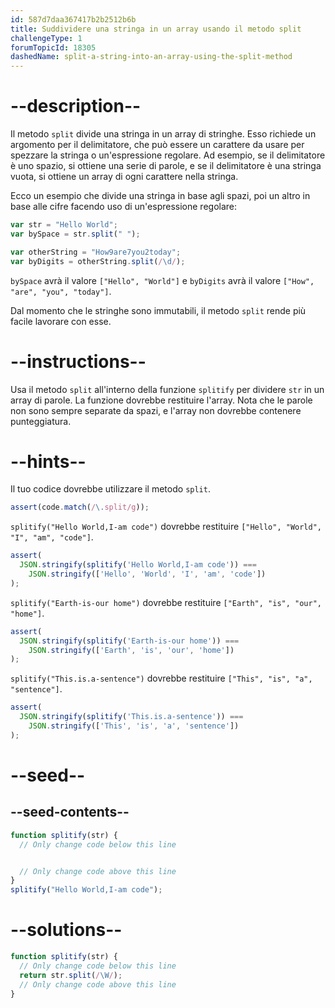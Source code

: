 ```yaml
---
id: 587d7daa367417b2b2512b6b
title: Suddividere una stringa in un array usando il metodo split
challengeType: 1
forumTopicId: 18305
dashedName: split-a-string-into-an-array-using-the-split-method
---
```


# --description--

Il metodo `split` divide una stringa in un array di stringhe. Esso richiede un argomento per il delimitatore, che può essere un carattere da usare per spezzare la stringa o un'espressione regolare. Ad esempio, se il delimitatore è uno spazio, si ottiene una serie di parole, e se il delimitatore è una stringa vuota, si ottiene un array di ogni carattere nella stringa.

Ecco un esempio che divide una stringa in base agli spazi, poi un altro in base alle cifre facendo uso di un'espressione regolare:

```js
var str = "Hello World";
var bySpace = str.split(" ");

var otherString = "How9are7you2today";
var byDigits = otherString.split(/\d/);
```

`bySpace` avrà il valore `["Hello", "World"]` e `byDigits` avrà il valore `["How", "are", "you", "today"]`.

Dal momento che le stringhe sono immutabili, il metodo `split` rende più facile lavorare con esse.

# --instructions--

Usa il metodo `split` all'interno della funzione `splitify` per dividere `str` in un array di parole. La funzione dovrebbe restituire l'array. Nota che le parole non sono sempre separate da spazi, e l'array non dovrebbe contenere punteggiatura.

# --hints--

Il tuo codice dovrebbe utilizzare il metodo `split`.

```js
assert(code.match(/\.split/g));
```

`splitify("Hello World,I-am code")` dovrebbe restituire `["Hello", "World", "I", "am", "code"]`.

```js
assert(
  JSON.stringify(splitify('Hello World,I-am code')) ===
    JSON.stringify(['Hello', 'World', 'I', 'am', 'code'])
);
```

`splitify("Earth-is-our home")` dovrebbe restituire `["Earth", "is", "our", "home"]`.

```js
assert(
  JSON.stringify(splitify('Earth-is-our home')) ===
    JSON.stringify(['Earth', 'is', 'our', 'home'])
);
```

`splitify("This.is.a-sentence")` dovrebbe restituire `["This", "is", "a", "sentence"]`.

```js
assert(
  JSON.stringify(splitify('This.is.a-sentence')) ===
    JSON.stringify(['This', 'is', 'a', 'sentence'])
);
```

# --seed--

## --seed-contents--

```js
function splitify(str) {
  // Only change code below this line


  // Only change code above this line
}
splitify("Hello World,I-am code");
```

# --solutions--

```js
function splitify(str) {
  // Only change code below this line
  return str.split(/\W/);
  // Only change code above this line
}
```
